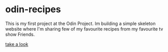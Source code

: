 # odin-recipes

This is my first project at the Odin Project. Im building a simple skeleton website where I'm sharing few of my favourite recipes from my favourite tv show Friends.

[take a look](https://harizzvar.github.io/odin-recipes/)